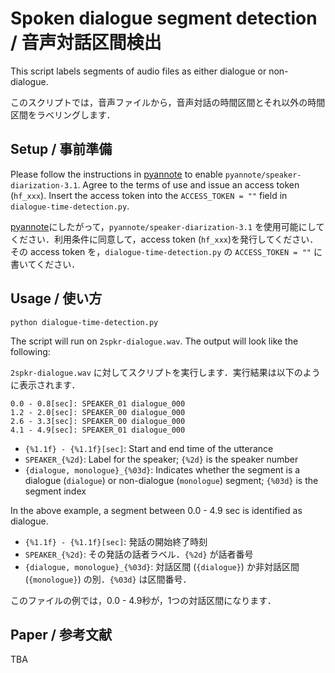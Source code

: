 # Spoken dialogue segment detection / 音声対話区間検出
This script labels segments of audio files as either dialogue or non-dialogue.

このスクリプトでは，音声ファイルから，音声対話の時間区間とそれ以外の時間区間をラベリングします．


## Setup / 事前準備
Please follow the instructions in [pyannote](https://github.com/pyannote/pyannote-audio) to enable `pyannote/speaker-diarization-3.1`. Agree to the terms of use and issue an access token (`hf_xxx`). Insert the access token into the `ACCESS_TOKEN = ""` field in `dialogue-time-detection.py`.

[pyannote](https://github.com/pyannote/pyannote-audio)にしたがって，`pyannote/speaker-diarization-3.1` を使用可能にしてください．利用条件に同意して，access token (`hf_xxx`)を発行してください．その access token を，`dialogue-time-detection.py` の `ACCESS_TOKEN = ""` に書いてください．

## Usage / 使い方
```
python dialogue-time-detection.py
```
The script will run on `2spkr-dialogue.wav`. The output will look like the following:

`2spkr-dialogue.wav` に対してスクリプトを実行します．実行結果は以下のように表示されます．
```
0.0 - 0.8[sec]: SPEAKER_01 dialogue_000
1.2 - 2.0[sec]: SPEAKER_00 dialogue_000
2.6 - 3.3[sec]: SPEAKER_00 dialogue_000
4.1 - 4.9[sec]: SPEAKER_01 dialogue_000
```
- `{%1.1f} - {%1.1f}[sec]`: Start and end time of the utterance
- `SPEAKER_{%2d}`: Label for the speaker; `{%2d}` is the speaker number
- `{dialogue, monologue}_{%03d}`: Indicates whether the segment is a dialogue (`dialogue`) or non-dialogue (`monologue`) segment; `{%03d}` is the segment index
  
In the above example, a segment between 0.0 - 4.9 sec is identified as dialogue.


- `{%1.1f} - {%1.1f}[sec]`: 発話の開始終了時刻
- `SPEAKER_{%2d}`: その発話の話者ラベル．`{%2d}` が話者番号
- `{dialogue, monologue}_{%03d}`: 対話区間 (`{dialogue}`) か非対話区間 (`{monologue}`) の別．`{%03d}` は区間番号．

このファイルの例では，0.0 - 4.9秒が，1つの対話区間になります．

## Paper / 参考文献
TBA